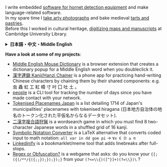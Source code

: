 I write embedded [software for hornet detection equipment](https://www.gardapis.co.uk) and make language-related software.      
In my spare time I [take arty photographs](https://callumbeaney.github.io) and bake medieval [tarts and pastries](https://callumbeaney.github.io/pages/baking/baking.html).  
Before this I worked in cultural heritage, [digitizing maps and manuscripts](https://callumbeaney.github.io/pages/dcu/dcu.html) at Cambridge University Library.

<details><summary>    <b>日本語・中文・Middle English</b>    </summary> 
  <br>
　カルと申します。イギリス東部出身のプログラマーで写真専門のライター兼編集者です。 美術写真評論オンライン出版物『C4 Journal』の共同創設者及び編集者です。 
以前はケンブリッジ大学図書館で文化遺産コレクションの写真技師として働きました。現在RFID関連の組込みプログラミングの体験学習をして、言語関連アップを発展しています。
  <br><br>
　我是一位自学的程序员同时兼职做作家编辑。我是网络出版物C4 Journal的文字编辑也是创始人之一。 在此之前我作为文化遗产摄影家在剑桥大学图书馆里工作过，在那期间我按照ISO标准数位化做了许多手稿和历史档案。 目前，我正在做嵌入式系统开发。  
  <br><br>
　Callum I hatte. Wythinne þe felds of þe est of Bretaygne I wone, by wylde wode nere. þys my Github schawen mony toles I my-seluen haue written. My crafte bi for to deprece þese mony harnettes, quo loue baret ful much, and quo forthi hunten oure bees ande poysoun our hony. For a disport I make picturez of liȝt, whene I seinen a wonder gladly wolde I yow schewen. Ande also I write aboute hem ande oþer bokes, and for my frendes serue gode messes wiþ wynne. Bifore now I mony picturez maked at þe Vniuersite of Caumbrygge, for to preserue olde bokes with lyȝt. 
  <br>
  <br>
</details>


<b>Have a look at some of my projects</b>:
  - [Middle English Mouse Dictionary](https://github.com/goodpals/middle-english-mouse-dictionary) is a browser extension that creates a dictionary popup for a Middle English word when you doubleclick it.
  - [漢字連鎖 Kanji/Hanzi Chainer](https://github.com/CallumBeaney/kanji-hanzi-chainer) is a phone app for practicing hand-writing Chinese characters by chaining them by their shared components: e.g. 虫 蟲 虹 工 紅 疇 寸 吋 囗 吐 土 。
  - [people](https://github.com/CallumBeaney/people) is a CLI tool for tracking the number of days since you have made contact with your network.
  - [Tokenised Placenames Japan](https://github.com/CallumBeaney/Tokenized-Place-Names-Japan) is a list detailing 1714 of Japan's municipalities' placenames with tokenised hiragana (日本地方自治体の地名のトークン化された平仮名からなるデータセット).
  - [二漢字複合語狩猟](https://github.com/CallumBeaney/kanji-pair-game) is a wordsearch game in which you must find 8 two-character Japanese words in a shuffled grid of 16 kanji.
  - [Symbolic Notation Converter](https://github.com/CallumBeaney/Symbolic-Notation-Converter) is a LaTeX alternative that converts coded input to math notation: `all var in dd goe pi` → `∀𝑥 ∈ 𝔻 ≥ π`
  - [Linkedinify](https://callumbeaney.github.io/linkedinify/) is a bookmarklet/meme tool that adds linebreaks after full-stops. 
  - [Regex or Obfuscation?](https://regex-or-obfuscation.web.app/) is a webgame that asks: do you know your `{{;({(/**/{({;;});});});}` from your `(?<=\\{)([^}]+)(?=\\})\` ?
